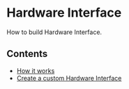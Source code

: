 # Hardware Interface
How to build Hardware Interface. 
## Contents

- [How it works]()
- [Create a custom Hardware Interface](custom_HI.md)
